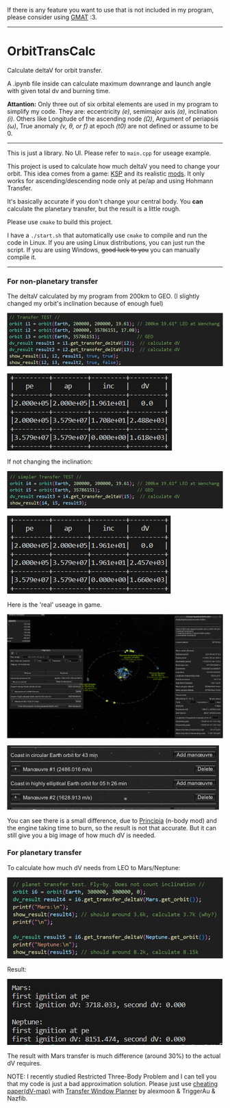 If there is any feature you want to use that is not included in my program, please consider using [GMAT](https://gmat.sourceforge.net/) :3.

---

# OrbitTransCalc

Calculate deltaV for orbit transfer.

A .ipynb file inside can calculate maximum downrange and launch angle with given total dv and burning time.

**Attantion:** Only three out of six orbital elements are used in my program to simplify my code. They are: eccentricity *(e)*, semimajor axis *(a)*, inclination *(i)*. Others like Longitude of the ascending node *(Ω)*, Argument of periapsis *(ω)*, True anomaly *(ν, θ, or f)* at epoch *(t0)* are not defined or assume to be 0.

---

This is just a library. No UI. Please refer to `main.cpp` for useage example.

This project is used to calculate how much deltaV you need to change your orbit. This idea comes from a game: [KSP](https://store.steampowered.com/app/220200/Kerbal_Space_Program/) and its realistic [mods](https://forum.kerbalspaceprogram.com/topic/190040-rp-1-realistic-progression-one-for-ksp-1123/). It only works for ascending/descending node only at pe/ap and using Hohmann Transfer.

It's basically accurate if you don't change your central body. You **can** calculate the planetary transfer, but the result is a little rough.

Please use `cmake` to build this project.

I have a `./start.sh` that automatically use `cmake` to compile and run the code in Linux. If you are using Linux distributions, you can just run the script. If you are using Windows, ~~good luck to you~~ you can manually compile it.

---

### For non-planetary transfer

The deltaV calculated by my program from 200km to GEO. (I slightly changed my orbit's inclination because of enough fuel)

![i1](./img/img1.png)

![i2](./img/img2.png)

If not changing the inclination:

![i5](./img/img5.png)

![i6](./img/img6.png)

Here is the 'real' useage in game.

![i3](./img/img3.png)

![i4](./img/img4.png)

You can see there is a small difference, due to [Principia](https://github.com/mockingbirdnest/Principia) (n-body mod) and the engine taking time to burn, so the result is not that accurate. But it can still give you a big image of how much dV is needed.

### For planetary transfer

To calculate how much dV needs from LEO to Mars/Neptune:

![img7](./img/img7.png)

Result:

![img8](./img/img8.png)

The result with Mars transfer is much difference (around 30%) to the actual dV requires.

NOTE: I recently studied Restricted Three-Body Problem and I can tell you that my code is just a bad approximation solution. Please just use [cheating paper(dV-map)](https://www.reddit.com/r/KerbalSpaceProgram/comments/3plsvd/for_you_rss_users_a_very_helpful_dv_map_of_our/) with [Transfer Window Planner](https://github.com/Nazfib/TransferWindowPlanner) by alexmoon & TriggerAu & Nazfib. 